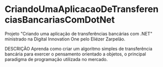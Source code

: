 # CriandoUmaAplicacaoDeTransferenciasBancariasComDotNet
Projeto "Criando uma aplicação de transferências bancárias com .NET" ministrado na Digital Innovation One pelo Eliézer Zarpelão.

DESCRIÇÃO
Aprenda como criar um algoritmo simples de transferência bancária para exercer o pensamento orientado a objetos, o principal paradigma de programação utilizada no mercado.